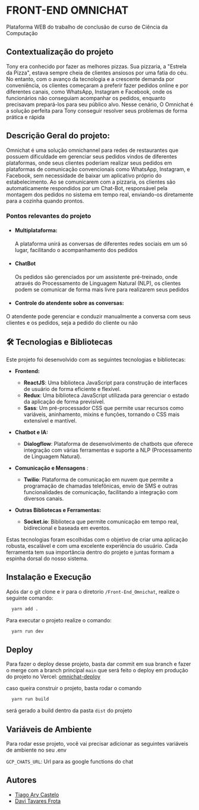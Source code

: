 
# FRONT-END OMNICHAT

Plataforma WEB do trabalho de conclusão de curso de Ciência da Computação

## Contextualização do projeto
Tony era conhecido por fazer as melhores pizzas. Sua pizzaria, a "Estrela da Pizza", estava sempre cheia de clientes ansiosos por uma fatia do céu. No entanto, com o avanço da tecnologia e a crescente demanda por conveniência, os clientes começaram a preferir fazer pedidos online e por diferentes canais, como WhatsApp, Instagram e Facebook, onde os funcionários não conseguiam acompanhar os pedidos, enquanto precisavam prepará-los para seu público alvo. Nesse cenário, O Omnichat é a solução perfeita para Tony conseguir resolver seus problemas de forma prática e rápida 

## Descrição Geral do projeto:
Omnichat é uma solução omnichannel para redes de restaurantes que possuem dificuldade em gerenciar seus pedidos vindos de diferentes plataformas, onde seus clientes poderiam realizar seus pedidos em plataformas de comunicação convencionais como WhatsApp, Instagram, e Facebook, sem necessidade de baixar um aplicativo próprio do estabelecimento. Ao se comunicarem com a pizzaria, os clientes são automaticamente respondidos por um Chat-Bot, responsável pela montagem dos pedidos no sistema em tempo real, enviando-os diretamente para a cozinha quando prontos.

### Pontos relevantes do projeto
- #### Multiplataforma:
  A plataforma unirá as conversas de diferentes redes sociais em um só lugar, facilitando o acompanhamento dos pedidos

- #### ChatBot
  Os pedidos são gerenciados por um assistente 
  pré-treinado, onde através do Processamento de     Linguagem Natural (NLP), os clientes podem se comunicar de forma mais livre para realizarem seus pedidos

- #### Controle do atendente sobre as conversas:
O atendente pode gerenciar e conduzir manualmente a conversa com seus clientes e os pedidos, seja a pedido do cliente ou não


## 🛠 Tecnologias e Bibliotecas

Este projeto foi desenvolvido com as seguintes tecnologias e bibliotecas:

- **Frontend:**
  - **ReactJS**: Uma biblioteca JavaScript para construção de interfaces de usuário de forma eficiente e flexível.
  - **Redux**: Uma biblioteca JavaScript utilizada para gerenciar o estado da aplicação de forma previsível.
  - **Sass**: Um pré-processador CSS que permite usar recursos como variáveis, aninhamento, mixins e funções, tornando o CSS mais extensível e mantível.

- **Chatbot e IA:**
  - **Dialogflow**: Plataforma de desenvolvimento de chatbots que oferece integração com várias ferramentas e suporte a NLP (Processamento de Linguagem Natural).
- **Comunicação e Mensagens** :

  - **Twilio**: Plataforma de comunicação em nuvem que permite a programação de chamadas telefônicas, envio de SMS e outras funcionalidades de comunicação, facilitando a integração com diversos canais.

- **Outras Bibliotecas e Ferramentas:**
 
  - **Socket.io**: Biblioteca que permite comunicação em tempo real, bidirecional e baseada em eventos.
  

Estas tecnologias foram escolhidas com o objetivo de criar uma aplicação robusta, escalável e com uma excelente experiência do usuário. Cada ferramenta tem sua importância dentro do projeto e juntas formam a espinha dorsal do nosso sistema.
## Instalação e Execução

Após dar o git clone e ir para o diretorio 
`/Front-End_Omnichat`, realize o seguinte comando:

```bash
  yarn add .
```
Para executar o projeto realize o comando:

```bash
  yarn run dev
```

## Deploy

Para fazer o deploy desse projeto, basta dar commit em sua branch e fazer o merge com a branch principal `main` que será feito o deploy em produção do projeto no Vercel: [omnichat-deploy](https://vercel.com/tiagoary15/omnichat-deploy)

caso queira construir o projeto, basta rodar o comando
```bash
  yarn run build
```
será gerado a build dentro da pasta `dist` do projeto

## Variáveis de Ambiente

Para rodar esse projeto, você vai precisar adicionar as seguintes variáveis de ambiente no seu .env

`GCP_CHATS_URL`: Url para as google functions do chat




## Autores

- [Tiago Ary Castelo](https://github.com/tiagoAry15)
- [Davi Tavares Frota](https://github.com/Davitfrota)


